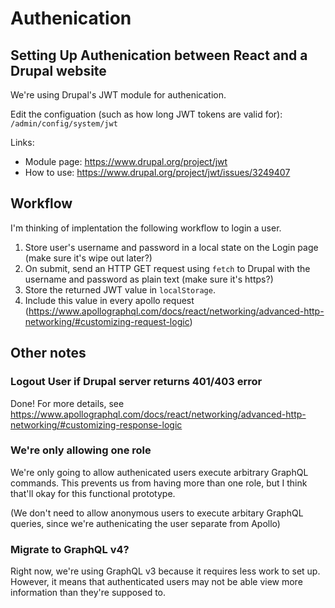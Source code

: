 # Authenication

## Setting Up Authenication between React and a Drupal website

We're using Drupal's JWT module for authenication.

Edit the configuation (such as how long JWT tokens are valid for): `/admin/config/system/jwt`

Links:
 - Module page: https://www.drupal.org/project/jwt
 - How to use: https://www.drupal.org/project/jwt/issues/3249407

## Workflow

I'm thinking of implentation the following workflow to login a user.

 1. Store user's username and password in a local state on the Login page (make sure it's wipe out later?)
 2. On submit, send an HTTP GET request using `fetch` to Drupal with the username and password as plain text (make sure it's https?)
 3. Store the returned JWT value in `localStorage`.
 4. Include this value in every apollo request (https://www.apollographql.com/docs/react/networking/advanced-http-networking/#customizing-request-logic)

## Other notes

### Logout User if Drupal server returns 401/403 error

Done! For more details, see https://www.apollographql.com/docs/react/networking/advanced-http-networking/#customizing-response-logic

### We're only allowing one role

We're only going to allow authenicated users execute arbitrary GraphQL commands. This prevents us from having more than one role, but I think that'll okay for this functional prototype.

(We don't need to allow anonymous users to execute arbitary GraphQL queries, since we're authenicating the user separate from Apollo)

### Migrate to GraphQL v4?

Right now, we're using GraphQL v3 because it requires less work to set up. However, it means that authenticated users may not be able view more information than they're supposed to.
